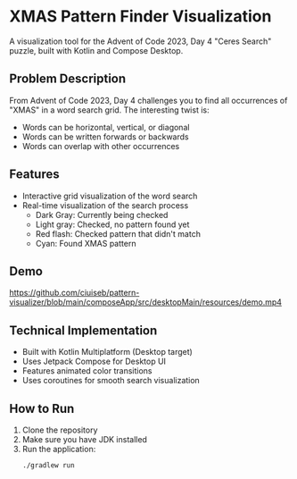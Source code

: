# XMAS Pattern Finder Visualization
A visualization tool for the Advent of Code 2023, Day 4 "Ceres Search" puzzle, built with Kotlin and Compose Desktop.

## Problem Description
From Advent of Code 2023, Day 4 challenges you to find all occurrences of "XMAS" in a word search grid. The interesting twist is:
- Words can be horizontal, vertical, or diagonal
- Words can be written forwards or backwards
- Words can overlap with other occurrences

## Features
- Interactive grid visualization of the word search
- Real-time visualization of the search process
  - Dark Gray: Currently being checked
  - Light gray: Checked, no pattern found yet
  - Red flash: Checked pattern that didn't match
  - Cyan: Found XMAS pattern

## Demo
https://github.com/ciuiseb/pattern-visualizer/blob/main/composeApp/src/desktopMain/resources/demo.mp4

## Technical Implementation
- Built with Kotlin Multiplatform (Desktop target)
- Uses Jetpack Compose for Desktop UI
- Features animated color transitions
- Uses coroutines for smooth search visualization

## How to Run
1. Clone the repository
2. Make sure you have JDK installed
3. Run the application:
   ```bash
   ./gradlew run
